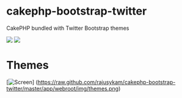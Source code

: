 cakephp-bootstrap-twitter
=========================

CakePHP bundled with Twitter Bootstrap themes

<img src="http://cakephp.org/img/cake-logo.png" />
<img src="http://upload.wikimedia.org/wikipedia/en/thumb/e/e8/Twitter_Boostrap_logo.svg/150px-Twitter_Boostrap_logo.svg.png
" />

Themes
=========================

[![Screen](https://raw.github.com/rajusykam/cakephp-bootstrap-twitter/master/app/webroot/img/themes.png)]
(https://raw.github.com/rajusykam/cakephp-bootstrap-twitter/master/app/webroot/img/themes.png)
